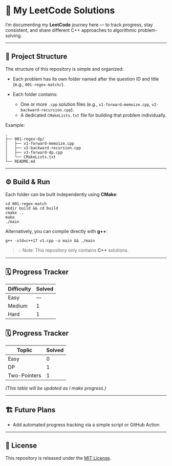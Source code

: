 # 🧩 My LeetCode Solutions

I’m documenting my **LeetCode** journey here — to track progress, stay consistent, and share different C++ approaches to algorithmic problem-solving.

---

## 📂 Project Structure

The structure of this repository is simple and organized:

* Each problem has its own folder named after the question ID and title (e.g., `001-regex-match/`).
* Each folder contains:

  * One or more `.cpp` solution files (e.g., `v1-forward-memoize.cpp`, `v2-backward-recursion.cpp`).
  * A dedicated `CMakeLists.txt` file for building that problem individually.

Example:

```
.
├── 001-regex-dp/
│   ├── v1-forward-memoize.cpp
│   ├── v2-backward-recursion.cpp
│   ├── v3-forward-dp.cpp
│   └── CMakeLists.txt
└── README.md
```

---

## ⚙️ Build & Run

Each folder can be built independently using **CMake**:

```
cd 001-regex-match
mkdir build && cd build
cmake ..
make
./main
```

Alternatively, you can compile directly with **g++**:

```
g++ -std=c++17 v1.cpp -o main && ./main
```

> 💡 Note: This repository only contains **C++** solutions.

---

## 🗓️ Progress Tracker

| Difficulty | Solved |
| ---------- | ------ |
| Easy       | —      |
| Medium     | 1      |
| Hard       | 1      |

## 🗓️ Progress Tracker

| Toplic         | Solved |
| -------------- | ------ |
| Easy           | 0      |
| DP             | 1      |
| Two-Pointers   | 1      |

*(This table will be updated as I make progress.)*

---

## 🏗️ Future Plans

* Add automated progress tracking via a simple script or GitHub Action

---

## 📜 License

This repository is released under the [MIT License](LICENSE).

